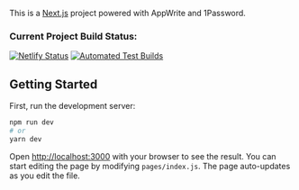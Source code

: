 This is a [Next.js](https://nextjs.org/) project powered with AppWrite and 1Password.

### Current Project Build Status:

[![Netlify Status](https://api.netlify.com/api/v1/badges/63844952-bb38-4935-a0a4-762fbef3458e/deploy-status)](https://app.netlify.com/sites/wasteaware/deploys)
[![Automated Test Builds](https://github.com/jassu2244/waste-aware/workflows/Automated%20Test%20Builds/badge.svg)](https://github.com/jassu2244/waste-aware/actions/workflows/ci.yml)

## Getting Started

First, run the development server:

```bash
npm run dev
# or
yarn dev
```

Open [http://localhost:3000](http://localhost:3000) with your browser to see the result.
You can start editing the page by modifying `pages/index.js`. The page auto-updates as you edit the file.
